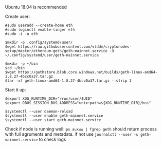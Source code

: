 Ubuntu 18.04 is recommended

Create user:
```
#sudo useradd --create-home eth
#sudo loginctl enable-linger eth
#sudo -i -u eth
```

```
$mkdir -p .config/systemd/user/
$wget https://raw.githubusercontent.com/vlddm/cryptonodes-setup/master/ethereum-geth/geth-mainnet.service -O ~/.config/systemd/user/geth-mainnet.service

$mkdir -p ~/bin
$cd ~/bin
$wget https://gethstore.blob.core.windows.net/builds/geth-linux-amd64-1.8.27-4bcc0a37.tar.gz
$tar -xf geth-linux-amd64-1.8.27-4bcc0a37.tar.gz --strip 1
```

Start it up:
```
$export XDG_RUNTIME_DIR="/run/user/$UID"
$export DBUS_SESSION_BUS_ADDRESS="unix:path=${XDG_RUNTIME_DIR}/bus"

$systemctl --user daemon-reload
$systemctl --user enable geth-mainnet.service
$systemctl --user start geth-mainnet.service
```
Check if node is running well: 
`ps auxww | fgrep geth` should return process with full agruments and metadata.
If not use `journalctl --user -u geth-mainnet.service` to check logs

